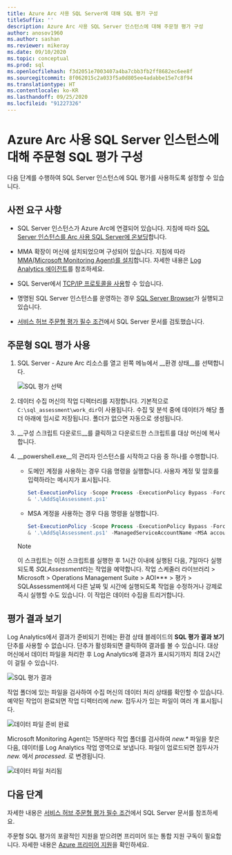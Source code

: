 ```yaml
---
title: Azure Arc 사용 SQL Server에 대해 SQL 평가 구성
titleSuffix: ''
description: Azure Arc 사용 SQL Server 인스턴스에 대해 주문형 평가 구성
author: anosov1960
ms.author: sashan
ms.reviewer: mikeray
ms.date: 09/10/2020
ms.topic: conceptual
ms.prod: sql
ms.openlocfilehash: f3d2051e7003407a4ba7cbb3fb2ff8682ec6ee8f
ms.sourcegitcommit: 8f062015c2a033f5a0d805ee4adabbe15e7c8f94
ms.translationtype: HT
ms.contentlocale: ko-KR
ms.lasthandoff: 09/25/2020
ms.locfileid: "91227326"
---
```

# <a name="configure-on-demand-sql-assessment-for-azure-arc-enabled-sql-server-instance"></a>Azure Arc 사용 SQL Server 인스턴스에 대해 주문형 SQL 평가 구성

다음 단계를 수행하여 SQL Server 인스턴스에 SQL 평가를 사용하도록 설정할 수 있습니다.

## <a name="prerequisites"></a>사전 요구 사항

* SQL Server 인스턴스가 Azure Arc에 연결되어 있습니다. 지침에 따라 [SQL Server 인스턴스를 Arc 사용 SQL Server에 온보딩](connect.md)합니다.

* MMA 확장이 머신에 설치되었으며 구성되어 있습니다. 지침에 따라 [MMA(Microsoft Monitoring Agent)를 설치](configure-advanced-data-security.md#install-microsoft-monitoring-agent-mma)합니다. 자세한 내용은 [Log Analytics 에이전트](https://docs.microsoft.com/azure/azure-monitor/platform/log-analytics-agent)를 참조하세요.

* SQL Server에서 [TCP/IP 프로토콜을 사용](../../database-engine/configure-windows/enable-or-disable-a-server-network-protocol.md)할 수 있습니다.

* 명명된 SQL Server 인스턴스를 운영하는 경우 [SQL Server Browser](../../tools/configuration-manager/sql-server-browser-service.md)가 실행되고 있습니다.

* [서비스 허브 주문형 평가 필수 조건](https://docs.microsoft.com/services-hub/health/assessment-prereq-docs#on-demand-assessment-prerequisite-documents)에서 SQL Server 문서를 검토했습니다.

## <a name="enable-on-demand-sql-assessment"></a>주문형 SQL 평가 사용

1. SQL Server - Azure Arc 리소스를 열고 왼쪽 메뉴에서 __환경 상태__를 선택합니다.

   ![SQL 평가 선택](media/assess/sql-assessment-heading-sql-server-arc.png)

1. 데이터 수집 머신의 작업 디렉터리를 지정합니다. 기본적으로 `C:\sql_assessment\work_dir`이 사용됩니다. 수집 및 분석 중에 데이터가 해당 폴더 아래에 임시로 저장됩니다. 폴더가 없으면 자동으로 생성됩니다.

1. __구성 스크립트 다운로드__를 클릭하고 다운로드한 스크립트를 대상 머신에 복사합니다.

1. __powershell.exe__의 관리자 인스턴스를 시작하고 다음 중 하나를 수행합니다. 
   * 도메인 계정을 사용하는 경우 다음 명령을 실행합니다. 사용자 계정 및 암호를 입력하라는 메시지가 표시됩니다. 

      ```powershell
      Set-ExecutionPolicy -Scope Process -ExecutionPolicy Bypass -Force
      & '.\AddSqlAssessment.ps1'
      ```

    * MSA 계정을 사용하는 경우 다음 명령을 실행합니다.

      ```powershell
      Set-ExecutionPolicy -Scope Process -ExecutionPolicy Bypass -Force
      & '.\AddSqlAssessment.ps1' -ManagedServiceAccountName <MSA account name>
      ```

   > [!NOTE]
   > 이 스크립트는 이전 스크립트를 실행한 후 1시간 이내에 실행된 다음, 7일마다 실행되도록 *SQLAssessment*라는 작업을 예약합니다. 작업 스케줄러 라이브러리 > Microsoft > Operations Management Suite > AOI*** > 평가 > SQLAssessment에서 다른 날짜 및 시간에 실행되도록 작업을 수정하거나 강제로 즉시 실행할 수도 있습니다. 이 작업은 데이터 수집을 트리거합니다.

## <a name="view-the-assessment-results"></a>평가 결과 보기

Log Analytics에서 결과가 준비되기 전에는 환경 상태 블레이드의 __SQL 평가 결과 보기__ 단추를 사용할 수 없습니다. 단추가 활성화되면 클릭하여 결과를 볼 수 있습니다. 대상 머신에서 데이터 파일을 처리한 후 Log Analytics에 결과가 표시되기까지 최대 2시간이 걸릴 수 있습니다.

![SQL 평가 결과](media/assess/sql-assessment-results.png)

작업 폴더에 있는 파일을 검사하여 수집 머신의 데이터 처리 상태를 확인할 수 있습니다. 예약된 작업이 완료되면 작업 디렉터리에 _new._ 접두사가 있는 파일이 여러 개 표시됩니다.

![데이터 파일 준비 완료](media/assess/sql-assessment-data-files-ready.png)

Microsoft Monitoring Agent는 15분마다 작업 폴더를 검사하여 _new.*_ 파일을 찾은 다음, 데이터를 Log Analytics 작업 영역으로 보냅니다. 파일이 업로드되면 접두사가 _new._ 에서 _processed._ 로 변경됩니다.

![데이터 파일 처리됨](media/assess/sql-assessment-data-files-processed.png)

## <a name="next-steps"></a>다음 단계

자세한 내용은 [서비스 허브 주문형 평가 필수 조건](https://docs.microsoft.com/services-hub/health/assessment-prereq-docs#on-demand-assessment-prerequisite-documents)에서 SQL Server 문서를 참조하세요.

주문형 SQL 평가의 포괄적인 지원을 받으려면 프리미어 또는 통합 지원 구독이 필요합니다. 자세한 내용은 [Azure 프리미어 지원](https://azure.microsoft.com/support/plans/premier)을 확인하세요.
